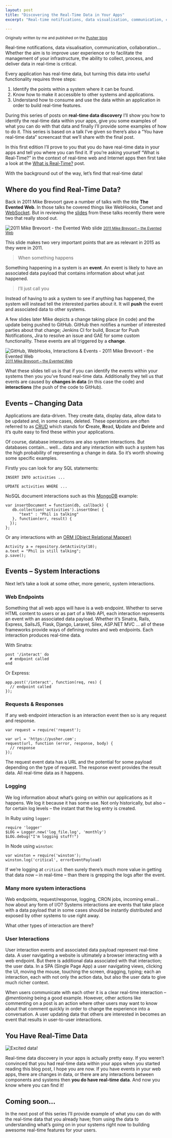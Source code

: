 ```yaml
---
layout: post
title: "Discovering the Real-Time Data in Your Apps"
excerpt: "Real-time notifications, data visualisation, communication, collaboration… Whether the aim is to improve user experience or to facilitate the management of your infrastructure, the ability to collect, process, and deliver data in real-time is critical. Every application has real-time data. In this post I'll cover how to find that real-time data with any application that you build."

---
```


<small>Originally written by me and published on the [Pusher blog](https://blog.pusher.com/real-time-data-discovery-in-your-apps/)</small>

Real-time notifications, data visualisation, communication, collaboration… Whether the aim is to improve user experience or to facilitate the management of your infrastructure, the ability to collect, process, and deliver data in real-time is critical.

Every application has real-time data, but turning this data into useful functionality requires three steps:

1.  Identify the points within a system where it can be found.
2.  Know how to make it accessible to other systems and applications.
3.  Understand how to consume and use the data within an application in order to build real-time features.

During this series of posts on **real-time data discovery** I’ll show you how to identify the real-time data within your apps, give you some examples of what you can do with that data and finally I’ll provide some examples of how to do it. This series is based on a talk I’ve given so there’s also a “You have real-time data” screencast that we’ll share with the final post.

In this first edition I’ll prove to you that you do have real-time data in your apps and tell you where you can find it. If you’re asking yourself “What is Real-Time?” in the context of real-time web and Internet apps then first take a look at the [What is Real-Time?](http://blog.pusher.com/what-is-real-time/) post.

With the background out of the way, let’s find that real-time data!

## Where do you find Real-Time Data?

Back in 2011 Mike Brevoort gave a number of talks with the title **The Evented Web**. In those talks he covered things like WebHooks, Comet and [WebSocket](https://pusher.com/websocket). But in reviewing the [slides](http://www.slideshare.net/brevoortm/the-evented-web) from these talks recently there were two that really stood out.

![2011 Mike Brevoort - the Evented Web slide](https://blog.pusher.com/wp-content/uploads/2015/05/call-you-406x300.png)
<small>[2011 Mike Brevoort – the Evented Web](http://www.slideshare.net/brevoortm/the-evented-web)</small>

This slide makes two very important points that are as relevant in 2015 as they were in 2011.

> When something happens

Something happening in a system is an **event**. An event is likely to have an associated data payload that contains information about what just happened.

> I’ll just call you

Instead of having to ask a system to see if anything has happened, the system will instead tell the interested parties about it. It will **push** the event and associated data to other systems.

A few slides later Mike depicts a change taking place (in code) and the update being pushed to GitHub. GitHub then notifies a number of interested parties about that change; Jenkins CI for build, Boxcar for Push Notifications, Jira to resolve an issue and GAE for some custom functionality. These events are all triggered by a **change**.

![GitHub, WebHooks, Interactions & Events - 2011 Mike Brevoort - the Evented Web](https://blog.pusher.com/wp-content/uploads/2015/05/github-webhooks-403x300.png)
<small>[2011 Mike Brevoort – the Evented Web](http://www.slideshare.net/brevoortm/the-evented-web)</small>

What these slides tell us is that if you can identify the events within your systems then you you’ve found real-time data. Additionally they tell us that events are caused by **changes in data** (in this case the code) and **interactions** (the push of the code to GitHub).

## Events – Changing Data

Applications are data-driven. They create data, display data, allow data to be updated and, in some cases, deleted. These operations are often referred to as [CRUD](https://en.wikipedia.org/wiki/Create,_read,_update_and_delete) which stands for **C**reate, **R**ead, **U**pdate and **D**elete and it’s quite easy to find these within your applications.

Of course, database interactions are also system interactions. But databases contain… well… data and any interaction with such a system has the high probability of representing a change in data. So it’s worth showing some specific examples.

Firstly you can look for any SQL statements:

```
INSERT INTO activities ...

UPDATE activities WHERE ...

```

NoSQL document interactions such as this [MongoDB](https://www.mongodb.org) example:

```
var insertDocument = function(db, callback) {
   db.collection('activities').insertOne( {
      "text" : "Phil is talking"
   }, function(err, result) {
  });
};

```

Or any interactions with an [ORM (Object Relational Mapper)](http://en.wikipedia.org/wiki/Object-relational_mapping)

```
Activity a = repository.GetActivity(10);
a.text = "Phil is still talking";
p.save();

```

## Events – System Interactions

Next let’s take a look at some other, more generic, system interactions.

### Web Endpoints

Something that all web apps will have is a web endpoint. Whether to serve HTML content to users or as part of a Web API, each interaction represents an event with an associated data payload. Whether it’s Sinatra, Rails, Express, SailsJS, Flask, Django, Laravel, Silex, ASP.NET MVC … all of these frameworks provide ways of defining routes and web endpoints. Each interaction produces real-time data.

With Sinatra:

```
post '/interact' do
  # endpoint called
end

```

Or Express:

```
app.post('/interact', function(req, res) {
  // endpoint called
});

```

### Requests & Responses

If any web endpoint interaction is an interaction event then so is any request and response.

```
var request = require('request');

var url = 'https://pusher.com';
request(url, function (error, response, body) {
  // response
});

```

The request event data has a URL and the potential for some payload depending on the type of request. The response event provides the result data. All real-time data as it happens.

### Logging

We log information about what’s going on within our applications as it happens. We log it because it has some use. Not only historically, but also – for certain log levels – the instant that the log entry is created.

In Ruby using `logger`:

```
require 'logger'
$LOG = Logger.new('log_file.log', 'monthly')   
$LOG.debug("I'm logging stuff!")

```

In Node using `winston`:

```
var winston = require('winston');
winston.log('critical', errorEventPayload)

```

If we’re logging at `critical` then surely there’s much more value in getting that data now – in real-time – than there is grepping the logs after the event.

### Many more system interactions

Web endpoints, request/response, logging, CRON jobs, incoming email… how about any form of I/O? Systems interactions are events that take place with a data payload that in some cases should be instantly distributed and exposed by other systems to use right away.

What other types of interaction are there?

### User Interactions

User interaction events and associated data payload represent real-time data. A user navigating a website is ultimately a browser interacting with a web endpoint. But there is additional data associated with that interaction; the user data. In a SPA (Single Page App) a user navigating views, clicking the UI, moving the mouse, touching the screen, dragging, typing; each an interaction, each with not only the action data, but also the user data to give much richer context.

When users communicate with each other it is a clear real-time interaction – _@mentioning_ being a good example. However, other actions like commenting on a post is an action where other users may want to know about that comment quickly in order to change the experience into a conversation. A user updating data that others are interested in becomes an event that results in user-to-user interactions.

## You Have Real-Time Data

![Excited data!](https://blog.pusher.com/wp-content/uploads/2015/05/excited-data.gif)

Real-time data discovery in your apps is actually pretty easy. If you weren’t convinced that you had real-time data within your apps when you started reading this blog post, I hope you are now. If you have events in your web apps, there are changes in data, or there are any interactions between components and systems then **you do have real-time data**. And now you know where you can find it!

## Coming soon…

In the next post of this series I’ll provide example of what you can do with the real-time data that you already have; from using the data to understanding what’s going on in your systems right now to building awesome real-time features for your users.
